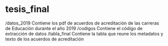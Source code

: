 # tesis_final

/datos_2019 Contiene los pdf de acuerdos de acreditación de las carreras de Educación durante el año 2019
/codigos Contiene el código de extracción de datos
/tabla_final Contiene la tabla que reune los metadatos y texto de los acuerdos de acreditación

